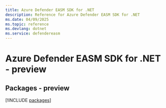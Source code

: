 ```yaml
---
title: Azure Defender EASM SDK for .NET
description: Reference for Azure Defender EASM SDK for .NET
ms.date: 04/09/2025
ms.topic: reference
ms.devlang: dotnet
ms.service: defendereasm
---
```

# Azure Defender EASM SDK for .NET - preview
## Packages - preview
[!INCLUDE [packages](defender-easm-index.md)]